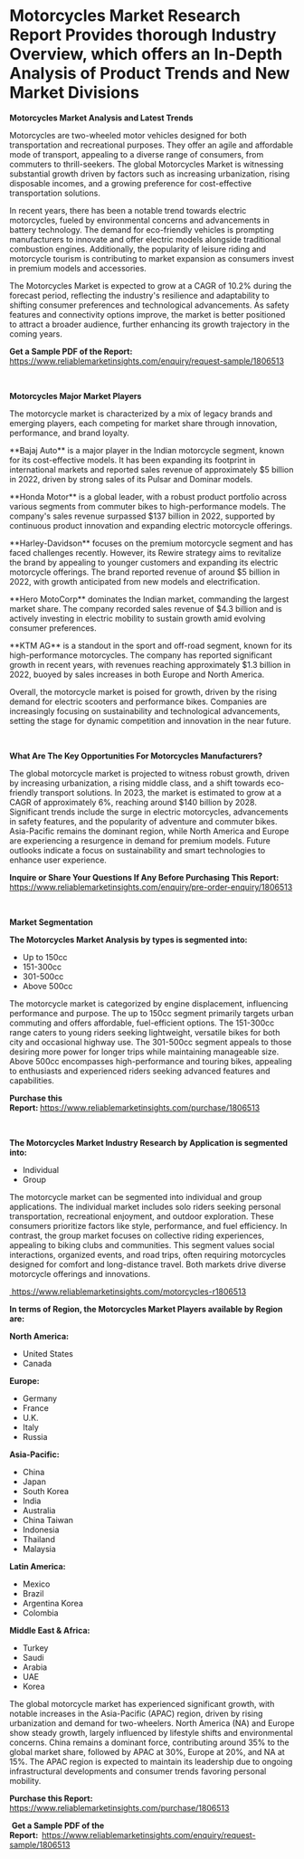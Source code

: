 <p><h1>Motorcycles Market Research Report Provides thorough Industry Overview, which offers an In-Depth Analysis of Product Trends and New Market Divisions</h1></p><p><strong>Motorcycles Market Analysis and Latest Trends</strong></p>
<p><p>Motorcycles are two-wheeled motor vehicles designed for both transportation and recreational purposes. They offer an agile and affordable mode of transport, appealing to a diverse range of consumers, from commuters to thrill-seekers. The global Motorcycles Market is witnessing substantial growth driven by factors such as increasing urbanization, rising disposable incomes, and a growing preference for cost-effective transportation solutions. </p><p>In recent years, there has been a notable trend towards electric motorcycles, fueled by environmental concerns and advancements in battery technology. The demand for eco-friendly vehicles is prompting manufacturers to innovate and offer electric models alongside traditional combustion engines. Additionally, the popularity of leisure riding and motorcycle tourism is contributing to market expansion as consumers invest in premium models and accessories.</p><p>The Motorcycles Market is expected to grow at a CAGR of 10.2% during the forecast period, reflecting the industry's resilience and adaptability to shifting consumer preferences and technological advancements. As safety features and connectivity options improve, the market is better positioned to attract a broader audience, further enhancing its growth trajectory in the coming years.</p></p>
<p><strong>Get a Sample PDF of the Report:&nbsp;</strong> <a href="https://www.reliablemarketinsights.com/enquiry/request-sample/1806513?utm_campaign=3259&utm_medium=2&utm_source=Github&utm_content=ia&utm_term=16042025&utm_id=motorcycles">https://www.reliablemarketinsights.com/enquiry/request-sample/1806513</a></p>
<p>&nbsp;</p>
<p><strong>Motorcycles Major Market Players</strong></p>
<p><p>The motorcycle market is characterized by a mix of legacy brands and emerging players, each competing for market share through innovation, performance, and brand loyalty. </p><p>**Bajaj Auto** is a major player in the Indian motorcycle segment, known for its cost-effective models. It has been expanding its footprint in international markets and reported sales revenue of approximately $5 billion in 2022, driven by strong sales of its Pulsar and Dominar models.</p><p>**Honda Motor** is a global leader, with a robust product portfolio across various segments from commuter bikes to high-performance models. The company's sales revenue surpassed $137 billion in 2022, supported by continuous product innovation and expanding electric motorcycle offerings.</p><p>**Harley-Davidson** focuses on the premium motorcycle segment and has faced challenges recently. However, its Rewire strategy aims to revitalize the brand by appealing to younger customers and expanding its electric motorcycle offerings. The brand reported revenue of around $5 billion in 2022, with growth anticipated from new models and electrification.</p><p>**Hero MotoCorp** dominates the Indian market, commanding the largest market share. The company recorded sales revenue of $4.3 billion and is actively investing in electric mobility to sustain growth amid evolving consumer preferences.</p><p>**KTM AG** is a standout in the sport and off-road segment, known for its high-performance motorcycles. The company has reported significant growth in recent years, with revenues reaching approximately $1.3 billion in 2022, buoyed by sales increases in both Europe and North America.</p><p>Overall, the motorcycle market is poised for growth, driven by the rising demand for electric scooters and performance bikes. Companies are increasingly focusing on sustainability and technological advancements, setting the stage for dynamic competition and innovation in the near future.</p></p>
<p>&nbsp;</p>
<p><strong>What Are The Key Opportunities For Motorcycles Manufacturers?</strong></p>
<p><p>The global motorcycle market is projected to witness robust growth, driven by increasing urbanization, a rising middle class, and a shift towards eco-friendly transport solutions. In 2023, the market is estimated to grow at a CAGR of approximately 6%, reaching around $140 billion by 2028. Significant trends include the surge in electric motorcycles, advancements in safety features, and the popularity of adventure and commuter bikes. Asia-Pacific remains the dominant region, while North America and Europe are experiencing a resurgence in demand for premium models. Future outlooks indicate a focus on sustainability and smart technologies to enhance user experience.</p></p>
<p><strong>Inquire or Share Your Questions If Any Before Purchasing This Report:</strong> <a href="https://www.reliablemarketinsights.com/enquiry/pre-order-enquiry/1806513?utm_campaign=3259&utm_medium=2&utm_source=Github&utm_content=ia&utm_term=16042025&utm_id=motorcycles">https://www.reliablemarketinsights.com/enquiry/pre-order-enquiry/1806513</a></p>
<p>&nbsp;</p>
<p><strong>Market Segmentation</strong></p>
<p><strong>The Motorcycles Market Analysis by types is segmented into:</strong></p>
<p><ul><li>Up to 150cc</li><li>151-300cc</li><li>301-500cc</li><li>Above 500cc</li></ul></p>
<p><p>The motorcycle market is categorized by engine displacement, influencing performance and purpose. The up to 150cc segment primarily targets urban commuting and offers affordable, fuel-efficient options. The 151-300cc range caters to young riders seeking lightweight, versatile bikes for both city and occasional highway use. The 301-500cc segment appeals to those desiring more power for longer trips while maintaining manageable size. Above 500cc encompasses high-performance and touring bikes, appealing to enthusiasts and experienced riders seeking advanced features and capabilities.</p></p>
<p><strong>Purchase this Report:&nbsp;</strong><a href="https://www.reliablemarketinsights.com/purchase/1806513?utm_campaign=3259&utm_medium=2&utm_source=Github&utm_content=ia&utm_term=16042025&utm_id=motorcycles">https://www.reliablemarketinsights.com/purchase/1806513</a></p>
<p>&nbsp;</p>
<p><strong>The Motorcycles Market Industry Research by Application is segmented into:</strong></p>
<p><ul><li>Individual</li><li>Group</li></ul></p>
<p><p>The motorcycle market can be segmented into individual and group applications. The individual market includes solo riders seeking personal transportation, recreational enjoyment, and outdoor exploration. These consumers prioritize factors like style, performance, and fuel efficiency. In contrast, the group market focuses on collective riding experiences, appealing to biking clubs and communities. This segment values social interactions, organized events, and road trips, often requiring motorcycles designed for comfort and long-distance travel. Both markets drive diverse motorcycle offerings and innovations.</p></p>
<p><a href="https://www.reliablemarketinsights.com/motorcycles-r1806513?utm_campaign=3259&utm_medium=2&utm_source=Github&utm_content=ia&utm_term=16042025&utm_id=motorcycles">&nbsp;https://www.reliablemarketinsights.com/motorcycles-r1806513</a></p>
<p><strong>In terms of Region, the Motorcycles Market Players available by Region are:</strong></p>
<p>
    <p> <strong> North America: </strong>
        <ul>
            <li>United States</li>
            <li>Canada</li>
        </ul>
        </p> 
    <p> <strong> Europe: </strong>
        <ul>
            <li>Germany</li>
            <li>France</li>
            <li>U.K.</li>
            <li>Italy</li>
            <li>Russia</li>
        </ul>
        </p> 
    <p> <strong> Asia-Pacific: </strong>
        <ul>
            <li>China</li>
            <li>Japan</li>
            <li>South Korea</li>
            <li>India</li>
            <li>Australia</li>
            <li>China Taiwan</li>
            <li>Indonesia</li>
            <li>Thailand</li>
            <li>Malaysia</li>
        </ul>
        </p> 
    <p> <strong> Latin America: </strong>
        <ul>
            <li>Mexico</li>
            <li>Brazil</li>
            <li>Argentina Korea</li>
            <li>Colombia</li>
        </ul>
        </p> 
    <p> <strong> Middle East & Africa: </strong>
        <ul>
            <li>Turkey</li>
            <li>Saudi</li>
            <li>Arabia</li>
            <li>UAE</li>
            <li>Korea</li>
        </ul>
    </p>
    </p>
<p><p>The global motorcycle market has experienced significant growth, with notable increases in the Asia-Pacific (APAC) region, driven by rising urbanization and demand for two-wheelers. North America (NA) and Europe show steady growth, largely influenced by lifestyle shifts and environmental concerns. China remains a dominant force, contributing around 35% to the global market share, followed by APAC at 30%, Europe at 20%, and NA at 15%. The APAC region is expected to maintain its leadership due to ongoing infrastructural developments and consumer trends favoring personal mobility.</p></p>
<p><strong>Purchase this Report: </strong><a href="https://www.reliablemarketinsights.com/purchase/1806513?utm_campaign=3259&utm_medium=2&utm_source=Github&utm_content=ia&utm_term=16042025&utm_id=motorcycles">https://www.reliablemarketinsights.com/purchase/1806513</a></p>
<p>&nbsp;<strong>Get a Sample PDF of the Report:&nbsp;&nbsp;</strong><a href="https://www.reliablemarketinsights.com/enquiry/request-sample/1806513?utm_campaign=3259&utm_medium=2&utm_source=Github&utm_content=ia&utm_term=16042025&utm_id=motorcycles">https://www.reliablemarketinsights.com/enquiry/request-sample/1806513</a></p>
<p><strong></strong></p>
<p><p></p><p></p><p></p></p>